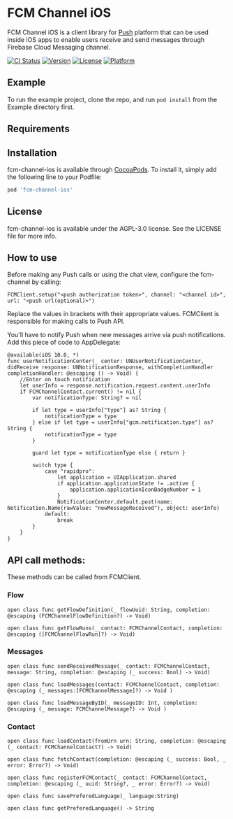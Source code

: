 # FCM Channel iOS

FCM Channel iOS is a client library for [Push](http://push.al) platform that can be used inside iOS apps to enable users receive and send messages through Firebase Cloud Messaging channel.

[![CI Status](http://img.shields.io/travis/rubenspessoa/fcm-channel-ios.svg?style=flat)](https://travis-ci.org/rubenspessoa/fcm-channel-ios)
[![Version](https://img.shields.io/cocoapods/v/fcm-channel-ios.svg?style=flat)](http://cocoapods.org/pods/fcm-channel-ios)
[![License](https://img.shields.io/cocoapods/l/fcm-channel-ios.svg?style=flat)](http://cocoapods.org/pods/fcm-channel-ios)
[![Platform](https://img.shields.io/cocoapods/p/fcm-channel-ios.svg?style=flat)](http://cocoapods.org/pods/fcm-channel-ios)

## Example

To run the example project, clone the repo, and run `pod install` from the Example directory first.

## Requirements

## Installation

fcm-channel-ios is available through [CocoaPods](http://cocoapods.org). To install
it, simply add the following line to your Podfile:

```ruby
pod 'fcm-channel-ios'
```

## License

fcm-channel-ios is available under the AGPL-3.0 license. See the LICENSE file for more info.


## How to use

Before making any Push calls or using the chat view, configure the fcm-channel by calling:

`FCMClient.setup("<push authorization token>", channel: "<channel id>", url: "<push url(optional)>")`

Replace the values in brackets with their appropriate values.
FCMClient is responsible for making calls to Push API.

You'll have to notify Push when new messages arrive via push notifications. Add this piece of code to AppDelegate:
~~~~
@available(iOS 10.0, *)
func userNotificationCenter(_ center: UNUserNotificationCenter, didReceive response: UNNotificationResponse, withCompletionHandler completionHandler: @escaping () -> Void) {
    //Enter on touch notification
    let userInfo = response.notification.request.content.userInfo
    if FCMChannelContact.current() != nil {
        var notificationType: String? = nil
        
        if let type = userInfo["type"] as? String {
            notificationType = type
        } else if let type = userInfo["gcm.notification.type"] as? String {
            notificationType = type
        }
        
        guard let type = notificationType else { return }
        
        switch type {
            case "rapidpro":
                let application = UIApplication.shared
                if application.applicationState != .active {
                    application.applicationIconBadgeNumber = 1
                }
                NotificationCenter.default.post(name: Notification.Name(rawValue: "newMessageReceived"), object: userInfo)
            default:
                break
        }
    }
}
~~~~

## API call methods:

These methods can be called from FCMClient.

### Flow

`open class func getFlowDefinition(_ flowUuid: String, completion: @escaping (FCMChannelFlowDefinition?) -> Void)`

`open class func getFlowRuns(_ contact: FCMChannelContact, completion: @escaping ([FCMChannelFlowRun]?) -> Void)`

### Messages
`open class func sendReceivedMessage(_ contact: FCMChannelContact, message: String, completion: @escaping (_ success: Bool) -> Void)`

`open class func loadMessages(contact: FCMChannelContact, completion: @escaping (_ messages:[FCMChannelMessage]?) -> Void )`

`open class func loadMessageByID(_ messageID: Int, completion: @escaping (_ message: FCMChannelMessage?) -> Void ) `

### Contact
`open class func loadContact(fromUrn urn: String, completion: @escaping (_ contact: FCMChannelContact?) -> Void) `

`open class func fetchContact(completion: @escaping (_ success: Bool, _ error: Error?) -> Void) `

`open class func registerFCMContact(_ contact: FCMChannelContact, completion: @escaping (_ uuid: String?, _ error: Error?) -> Void) `

`open class func savePreferedLanguage(_ language:String) `

`open class func getPreferedLanguage() -> String`


